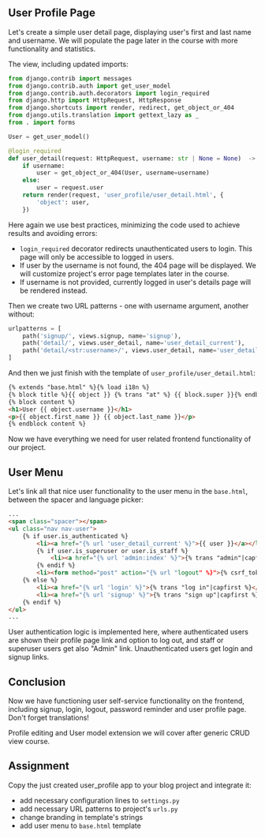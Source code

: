 ## User Profile Page

Let's create a simple user detail page, displaying user's first and last name and username. We will populate the page later in the course with more functionality and statistics.

The view, including updated imports:

```Python
from django.contrib import messages
from django.contrib.auth import get_user_model
from django.contrib.auth.decorators import login_required
from django.http import HttpRequest, HttpResponse
from django.shortcuts import render, redirect, get_object_or_404
from django.utils.translation import gettext_lazy as _
from . import forms

User = get_user_model()

@login_required
def user_detail(request: HttpRequest, username: str | None = None)  -> HttpResponse:
    if username:
        user = get_object_or_404(User, username=username)
    else:
        user = request.user
    return render(request, 'user_profile/user_detail.html', {
        'object': user,
    })
```

Here again we use best practices, minimizing the code used to achieve results and avoiding errors:

* `login_required` decorator redirects unauthenticated users to login. This page will only be accessible to logged in users.
* If user by the username is not found, the 404 page will be displayed. We will customize project's error page templates later in the course.
* If username is not provided, currently logged in user's details page will be rendered instead.

Then we create two URL patterns - one with username argument, another without:

```Python
urlpatterns = [
    path('signup/', views.signup, name='signup'),
    path('detail/', views.user_detail, name='user_detail_current'),
    path('detail/<str:username>/', views.user_detail, name='user_detail'),
]
```

And then we just finish with the template of `user_profile/user_detail.html`:

```HTML
{% extends "base.html" %}{% load i18n %}
{% block title %}{{ object }} {% trans "at" %} {{ block.super }}{% endblock title %}
{% block content %}
<h1>User {{ object.username }}</h1>
<p>{{ object.first_name }} {{ object.last_name }}</p>
{% endblock content %}
```

Now we have everything we need for user related frontend functionality of our project.

## User Menu

Let's link all that nice user functionality to the user menu in the `base.html`, between the spacer and language picker:

```HTML
...
<span class="spacer"></span>
<ul class="nav nav-user">
    {% if user.is_authenticated %}
        <li><a href="{% url 'user_detail_current' %}">{{ user }}</a></li>
        {% if user.is_superuser or user.is_staff %}
            <li><a href="{% url 'admin:index' %}">{% trans "admin"|capfirst %}</a></li>
        {% endif %}
        <li><form method="post" action="{% url "logout" %}">{% csrf_token %}<button type="submit">{% trans "log out"|capfirst %}</button></form></li>
    {% else %}
        <li><a href="{% url 'login' %}">{% trans "log in"|capfirst %}</a></li>
        <li><a href="{% url 'signup' %}">{% trans "sign up"|capfirst %}</a></li>
    {% endif %}
</ul>
...
```

User authentication logic is implemented here, where authenticated users are shown their profile page link and option to log out, and staff or superuser users get also "Admin" link. Unauthenticated users get login and signup links.

## Conclusion

Now we have functioning user self-service functionality on the frontend, including signup, login, logout, password reminder and user profile page. Don't forget translations!

Profile editing and User model extension we will cover after generic CRUD view course.

## Assignment

Copy the just created user_profile app to your blog project and integrate it:

* add necessary configuration lines to `settings.py`
* add necessary URL patterns to project's `urls.py`
* change branding in template's strings
* add user menu to `base.html` template

